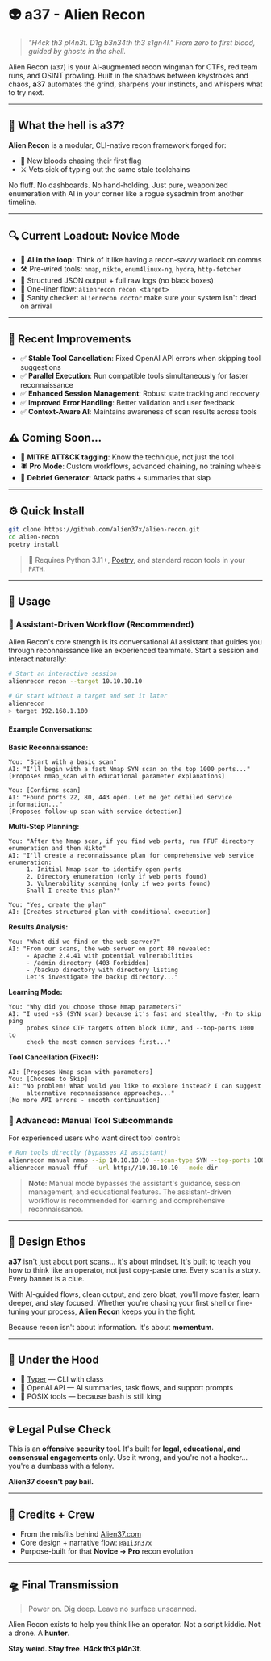 # 👽 a37 - Alien Recon

> _"H4ck th3 pl4n3t. D1g b3n34th th3 s1gn4l."_
> _From zero to first blood, guided by ghosts in the shell._

Alien Recon (`a37`) is your AI-augmented recon wingman for CTFs, red team runs, and OSINT prowling.
Built in the shadows between keystrokes and chaos, **a37** automates the grind, sharpens your instincts, and whispers what to try next.

---

## 🧠 What the hell is a37?

**Alien Recon** is a modular, CLI-native recon framework forged for:

- 🔰 New bloods chasing their first flag
- ⚔️ Vets sick of typing out the same stale toolchains

No fluff. No dashboards. No hand-holding.
Just pure, weaponized enumeration with AI in your corner like a rogue sysadmin from another timeline.

---

## 🔍 Current Loadout: Novice Mode

- 🧠 **AI in the loop:** Think of it like having a recon-savvy warlock on comms
- 🛠️ Pre-wired tools:
  `nmap`, `nikto`, `enum4linux-ng`, `hydra`, `http-fetcher`
- 🧪 Structured JSON output + full raw logs (no black boxes)
- 🧙 One-liner flow:
  `alienrecon recon <target>`
- 🧼 Sanity checker:
  `alienrecon doctor` make sure your system isn't dead on arrival

---

## 🚀 Recent Improvements

- ✅ **Stable Tool Cancellation**: Fixed OpenAI API errors when skipping tool suggestions
- ✅ **Parallel Execution**: Run compatible tools simultaneously for faster reconnaissance
- ✅ **Enhanced Session Management**: Robust state tracking and recovery
- ✅ **Improved Error Handling**: Better validation and user feedback
- ✅ **Context-Aware AI**: Maintains awareness of scan results across tools

## ⚠️ Coming Soon...

- 🧬 **MITRE ATT&CK tagging**: Know the technique, not just the tool
- 🕷️ **Pro Mode**: Custom workflows, advanced chaining, no training wheels
- 📜 **Debrief Generator**: Attack paths + summaries that slap

---

## ⚙️ Quick Install

```bash
git clone https://github.com/alien37x/alien-recon.git
cd alien-recon
poetry install
```

> 🧪 Requires Python 3.11+, [Poetry](https://python-poetry.org), and standard recon tools in your `PATH`.

---

## 💾 Usage

### 🤖 Assistant-Driven Workflow (Recommended)

Alien Recon's core strength is its conversational AI assistant that guides you through reconnaissance like an experienced teammate. Start a session and interact naturally:

```sh
# Start an interactive session
alienrecon recon --target 10.10.10.10

# Or start without a target and set it later
alienrecon
> target 192.168.1.100
```

#### Example Conversations:

**Basic Reconnaissance:**
```
You: "Start with a basic scan"
AI: "I'll begin with a fast Nmap SYN scan on the top 1000 ports..."
[Proposes nmap_scan with educational parameter explanations]

You: [Confirms scan]
AI: "Found ports 22, 80, 443 open. Let me get detailed service information..."
[Proposes follow-up scan with service detection]
```

**Multi-Step Planning:**
```
You: "After the Nmap scan, if you find web ports, run FFUF directory enumeration and then Nikto"
AI: "I'll create a reconnaissance plan for comprehensive web service enumeration:
     1. Initial Nmap scan to identify open ports
     2. Directory enumeration (only if web ports found)
     3. Vulnerability scanning (only if web ports found)
     Shall I create this plan?"

You: "Yes, create the plan"
AI: [Creates structured plan with conditional execution]
```

**Results Analysis:**
```
You: "What did we find on the web server?"
AI: "From our scans, the web server on port 80 revealed:
     - Apache 2.4.41 with potential vulnerabilities
     - /admin directory (403 Forbidden)
     - /backup directory with directory listing
     Let's investigate the backup directory..."
```

**Learning Mode:**
```
You: "Why did you choose those Nmap parameters?"
AI: "I used -sS (SYN scan) because it's fast and stealthy, -Pn to skip ping
     probes since CTF targets often block ICMP, and --top-ports 1000 to
     check the most common services first..."
```

**Tool Cancellation (Fixed!):**
```
AI: [Proposes Nmap scan with parameters]
You: [Chooses to Skip]
AI: "No problem! What would you like to explore instead? I can suggest
     alternative reconnaissance approaches..."
[No more API errors - smooth continuation]
```

### 🔧 Advanced: Manual Tool Subcommands

For experienced users who want direct tool control:

```sh
# Run tools directly (bypasses AI assistant)
alienrecon manual nmap --ip 10.10.10.10 --scan-type SYN --top-ports 1000
alienrecon manual ffuf --url http://10.10.10.10 --mode dir
```

> **Note**: Manual mode bypasses the assistant's guidance, session management, and educational features. The assistant-driven workflow is recommended for learning and comprehensive reconnaissance.

---

## 🧼 Design Ethos

**a37** isn't just about port scans... it's about mindset.
It's built to teach you how to think like an operator, not just copy-paste one. Every scan is a story. Every banner is a clue.

With AI-guided flows, clean output, and zero bloat, you'll move faster, learn deeper, and stay focused.
Whether you're chasing your first shell or fine-tuning your process, **Alien Recon** keeps you in the fight.

Because recon isn't about information. It's about **momentum**.

---

## 📡 Under the Hood

- 🐍 [Typer](https://typer.tiangolo.com/) — CLI with class
- 🤖 OpenAI API — AI summaries, task flows, and support prompts
- 🧰 POSIX tools — because bash is still king

---

## 💀 Legal Pulse Check

This is an **offensive security** tool.
It's built for **legal, educational, and consensual engagements** only.
Use it wrong, and you're not a hacker... you're a dumbass with a felony.

**Alien37 doesn't pay bail.**

---

## 🌌 Credits + Crew

- From the misfits behind [Alien37.com](https://alien37.com)
- Core design + narrative flow: `@a1i3n37x`
- Purpose-built for that **Novice → Pro** recon evolution

---

## 🛸 Final Transmission

> Power on.
> Dig deep.
> Leave no surface unscanned.

Alien Recon exists to help you think like an operator.
Not a script kiddie. Not a drone. A **hunter**.

**Stay weird. Stay free. H4ck th3 pl4n3t.**
